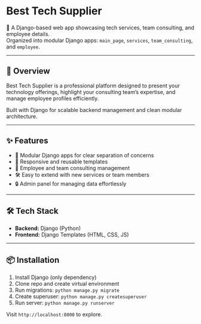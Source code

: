 # Best Tech Supplier

🏢 A Django-based web app showcasing tech services, team consulting, and employee details.  
Organized into modular Django apps: `main_page`, `services`, `team_consulting`, and `employee`.

---

## 🚀 Overview

Best Tech Supplier is a professional platform designed to present your technology offerings, highlight your consulting team’s expertise, and manage employee profiles efficiently.

Built with Django for scalable backend management and clean modular architecture.

---

## ✨ Features

- 📄 Modular Django apps for clear separation of concerns  
- 🎨 Responsive and reusable templates  
- 👥 Employee and team consulting management  
- 🛠️ Easy to extend with new services or team members  
- 🔒 Admin panel for managing data effortlessly  

---

## 🛠️ Tech Stack

- **Backend:** Django (Python)  
- **Frontend:** Django Templates (HTML, CSS, JS)  

---

## 📦 Installation
1. Install Django (only dependency)
2. Clone repo and create virtual environment  
3. Run migrations: `python manage.py migrate`  
4. Create superuser: `python manage.py createsuperuser`  
5. Run server: `python manage.py runserver`  

Visit `http://localhost:8000` to explore.
